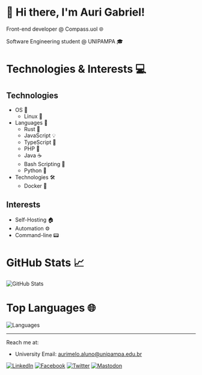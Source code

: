# 🚀 Hi there, I'm Auri Gabriel!

Front-end developer @ Compass.uol 🌐

Software Engineering student @ UNIPAMPA 🎓

# Technologies & Interests 💻

## Technologies

- OS 🧠
  - Linux 🐧
- Languages 🔡
  - Rust 🦀
  - JavaScript 💡
  - TypeScript 📘
  - PHP 🐘
  - Java ☕
  - Bash Scripting 🐚
  - Python 🐍
- Technologies 🛠️
  - Docker 🐳

## Interests
- Self-Hosting 🏠
- Automation ⚙️
- Command-line 📟



# GitHub Stats 📈

![GitHub Stats](https://github-readme-stats.vercel.app/api?username=auri-gabriel&show_icons=true&hide_border=true&theme=gruvbox)

# Top Languages 🌐

![Languages](https://github-readme-stats.vercel.app/api/top-langs/?username=auri-gabriel&theme=gruvbox)

---

Reach me at:
- University Email: aurimelo.aluno@unipampa.edu.br

[![LinkedIn][linkedin-shield]][linkedin-url]
[![Facebook][facebook-shield]][facebook-url]
[![Twitter][twitter-shield]][twitter-url]
[![Mastodon][mastodon-shield]][mastodon-url]

[linkedin-shield]: https://img.shields.io/badge/LinkedIn-0077B5?style=for-the-badge&logo=linkedin&logoColor=white
[linkedin-url]: https://linkedin.com/in/auri-gabriel
[facebook-shield]: https://img.shields.io/badge/Facebook-1877F2?style=for-the-badge&logo=facebook&logoColor=white
[facebook-url]: https://facebook.com/auri.gabriel
[twitter-shield]: https://img.shields.io/badge/Twitter-1DA1F2?style=for-the-badge&logo=twitter&logoColor=white
[twitter-url]: https://twitter.com/auri_gabriel
[mastodon-shield]: https://img.shields.io/badge/Mastodon-6364FF?style=for-the-badge&logo=mastodon&logoColor=white
[mastodon-url]: https://mastodon.social/@auri_gabriel
